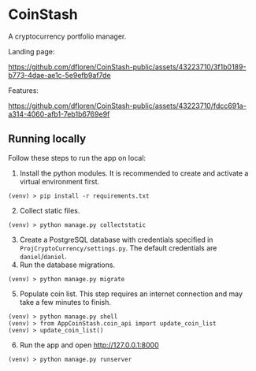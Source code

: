 # CoinStash
A cryptocurrency portfolio manager.

Landing page:


https://github.com/dfloren/CoinStash-public/assets/43223710/3f1b0189-b773-4dae-ae1c-5e9efb9af7de

Features:


https://github.com/dfloren/CoinStash-public/assets/43223710/fdcc691a-a314-4060-afb1-7eb1b6769e9f


## Running locally
Follow these steps to run the app on local:
1. Install the python modules. It is recommended to create and activate a virtual environment first.
```terminal
(venv) > pip install -r requirements.txt
```
2. Collect static files.
```terminal
(venv) > python manage.py collectstatic
```
3. Create a PostgreSQL database with credentials specified in `ProjCryptoCurrency/settings.py`. The default credentials are `daniel`/`daniel`.
4. Run the database migrations.
```terminal
(venv) > python manage.py migrate
```
5. Populate coin list. This step requires an internet connection and may take a few minutes to finish.
```terminal
(venv) > python manage.py shell
(venv) > from AppCoinStash.coin_api import update_coin_list
(venv) > update_coin_list()
```
6. Run the app and open http://127.0.0.1:8000 
```terminal
(venv) > python manage.py runserver
```
